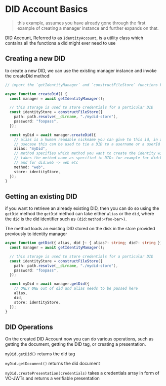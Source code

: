 # DID Account Basics

> this example, assumes you have already gone through the first example of creating a manager instance and further expands on that.

DID Account, Referred to as `IdentityAccount`, is a utility class which contains all the functions a did might ever need to use

## Creating a new DID

to create a new DID, we can use the existing manager instance and invoke the createDid method

```ts
// import the `getIdentityManager` and `constructFileStore` functions here

async function createDid() {
  const manager = await getIdentityManager();

  // this storage is used to store credentials for a particular DID
  const identityStore = constructFileStore({
    path: path.resolve(__dirname, "./mydid-store"),
    password: "foopass",
  });

  const myDid = await manager.createDid({
    // alias is a human readable nickname you can give to this id, in a regular
    // usecase this can be used to tie a DID to a username or a userId
    alias: "myDid",
    // method specifies which method you want to create the identity with, it
    // takes the method name as specified in DIDs for example for did:key it's key
    // and for did:web -> web etc
    method: "web",
    store: identityStore,
  });
}
```

## Getting an existing DID

if you want to retrieve an already existing DID, then you can do so using the `getDid` method
the `getDid` method can take either `alias` or the `did`, where the `did` is the did identifier such as `(did:method:<foo-bar>)`.

The method loads an existing DID stored on the disk in the store provided previously to identity manager

```ts
async function getDid({ alias, did }: { alias?: string; did?: string }) {
  const manager = await getIdentityManager();

  // this storage is used to store credentials for a particular DID
  const identityStore = constructFileStore({
    path: path.resolve(__dirname, "./mydid-store"),
    password: "foopass",
  });

  const myDid = await manager.getDid({
    // ONLY ONE out of did and alias needs to be passed here
    alias,
    did,
    store: identityStore,
  });
}
```

## DID Operations

On the created DID Account now you can do various operations, such as getting the document, getting the DID tag, or creating a presentation.

`myDid.getDid()` returns the did tag

`myDid.getDocument()` returns the did document

`myDid.createPresentation(credentials)` takes a credentials array in form of VC-JWTs and returns a verifiable presentation
